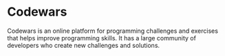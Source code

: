 # Codewars
Codewars is an online platform for programming challenges and exercises that helps improve programming skills. It has a large community of developers who create new challenges and solutions.
